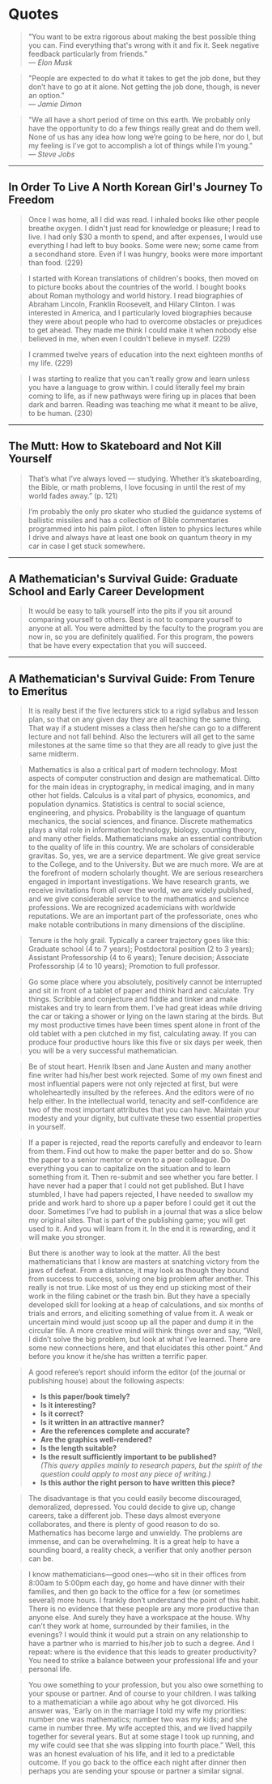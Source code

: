 # Quotes

> "You want to be extra rigorous about making the best possible thing you can. Find everything that's wrong with it and fix it. Seek negative feedback particularly from friends."  
> — *Elon Musk*

> "People are expected to do what it takes to get the job done, but they don’t have to go at it alone. Not getting the job done, though, is never an option."  
> — *Jamie Dimon*

> "We all have a short period of time on this earth. We probably only have the opportunity to do a few things really great and do them well. None of us has any idea how long we’re going to be here, nor do I, but my feeling is I’ve got to accomplish a lot of things while I’m young."  
> — *Steve Jobs*


-------------------------------------------------------------------------------- 
In Order To Live A North Korean Girl's Journey To Freedom 
-------------------------------------------------------------------------------- 
> Once I was home, all I did was read. I inhaled books like other people 
breathe oxygen. I didn't just read for knowledge or pleasure; I read to live.
I had only $30 a month to spend, and after expenses, I would use everything 
I had left to buy books. Some were new; some came from a secondhand store. 
Even if I was hungry, books were more important than food. (229)

> I started with Korean translations of children's books, then moved on to 
picture books about the countries of the world. I bought books about 
Roman mythology and world history. I read biographies of Abraham Lincoln, 
Franklin Roosevelt, and Hilary Clinton. I was interested in America, 
and I particularly loved biographies because they were about people 
who had to overcome obstacles or prejudices to get ahead. They made me 
think I could make it when nobody else believed in me, when even 
I couldn't believe in myself. (229)

> I crammed twelve years of education into the next eighteen months of my life. (229)

> I was starting to realize that you can't really grow and learn unless you have 
a language to grow within. I could literally feel my brain coming to life, as if 
new pathways were firing up in places that been dark and barren. Reading was 
teaching me what it meant to be alive, to be human. (230)

-------------------------------------------------------------------------------- 
The Mutt: How to Skateboard and Not Kill Yourself
-------------------------------------------------------------------------------- 
> That’s what I’ve always loved — studying. Whether it’s skateboarding, the Bible, or math problems, I love focusing in until the rest of my world fades away.” (p. 121)

> I’m probably the only pro skater who studied the guidance systems of ballistic missiles and has a collection of Bible commentaries programmed into his palm pilot. I often listen to physics lectures while I drive and always have at least one book on quantum theory in my car in case I get stuck somewhere. 

-------------------------------------------------------------------------------- 
A Mathematician's Survival Guide: Graduate School and Early Career Development
-------------------------------------------------------------------------------- 
> It would be easy to talk yourself into the pits if you sit around comparing yourself to others. 
Best is not to compare yourself to anyone at all. 
You were admitted by the faculty to the program you are now in, 
so you are definitely qualified. For this program, 
the powers that be have every expectation that you will succeed.

-------------------------------------------------------------------------------- 
A Mathematician's Survival Guide: From Tenure to Emeritus
-------------------------------------------------------------------------------- 
> It is really best if the five lecturers stick to a rigid syllabus and lesson plan, so that on any given day they are all teaching the same thing. That way if a student misses a class then he/she can go to a different lecture and not fall behind. Also the lecturers will all get to the same milestones at the same time so that they are all ready to give just the same midterm.

> Mathematics is also a critical part of modern technology. Most aspects of computer construction and design are mathematical. Ditto for the main ideas in cryptography, in medical imaging, and in many other hot fields. Calculus is a vital part of physics, economics, and population dynamics. Statistics is central to social science, engineering, and physics. Probability is the language of quantum mechanics, the social sciences, and finance. Discrete mathematics plays a vital role in information technology, biology, counting theory, and many other fields. Mathematicians make an essential contribution to the quality of life in this country. We are scholars of considerable gravitas.
So, yes, we are a service department. We give great service to the College, and to the University. But we are much more. We are at the forefront of modern scholarly thought. We are serious researchers engaged in important investigations. We have research grants, we receive invitations from all over the world, we are widely published, and we give considerable service to the mathematics and science professions. We are recognized academicians with worldwide reputations. We are an important part of the professoriate, ones who make notable contributions in many dimensions of the discipline.

> Tenure is the holy grail. Typically a career trajectory goes like this: Graduate school (4 to 7 years); Postdoctoral position (2 to 3 years); Assistant Professorship (4 to 6 years); Tenure decision; Associate Professorship (4 to 10 years); Promotion to full professor.

> Go some place where you absolutely, positively cannot be interrupted and sit in front of a tablet of paper and think hard and calculate. Try things. Scribble and conjecture and fiddle and tinker and make mistakes and try to learn from them. I’ve had great ideas while driving the car or taking a shower or lying on the lawn staring at the birds. But my most productive times have been times spent alone in front of the old tablet with a pen clutched in my fist, calculating away. If you can produce four productive hours like this five or six days per week, then you will be a very successful mathematician.

> Be of stout heart. Henrik Ibsen and Jane Austen and many another fine writer had his/her best work rejected. Some of my own finest and most influential papers were not only rejected at first, but were wholeheartedly insulted by the referees. And the editors were of no help either. In the intellectual world, tenacity and self-confidence are two of the most important attributes that you can have. Maintain your modesty and your dignity, but cultivate these two essential properties in yourself.

> If a paper is rejected, read the reports carefully and endeavor to learn from them. Find out how to make the paper better and do so. Show the paper to a senior mentor or even to a peer colleague. Do everything you can to capitalize on the situation and to learn something from it. Then re-submit and see whether you fare better. I have never had a paper that I could not get published. But I have stumbled, I have had papers rejected, I have needed to swallow my pride and work hard to shore up a paper before I could get it out the door. Sometimes I’ve had to publish in a journal that was a slice below my original sites. That is part of the publishing game; you will get used to it. And you will learn from it. In the end it is rewarding, and it will make you stronger.

> But there is another way to look at the matter. All the best mathematicians that I know are masters at snatching victory from the jaws of defeat. From a distance, it may look as though they bound from success to success, solving one big problem after another. This really is not true. Like most of us they end up sticking most of their work in the filing cabinet or the trash bin. But they have a specially developed skill for looking at a heap of calculations, and six months of trials and errors, and eliciting something of value from it. A weak or uncertain mind would just scoop up all the paper and dump it in the circular file. A more creative mind will think things over and say, “Well, I didn’t solve the big problem, but look at what I’ve learned. There are some new connections here, and that elucidates this other point.” And before you know it he/she has written a terrific paper.

> A good referee’s report should inform the editor (of the journal or publishing house) about the following aspects:
> - **Is this paper/book timely?**
> - **Is it interesting?**
> - **Is it correct?**
> - **Is it written in an attractive manner?**
> - **Are the references complete and accurate?**
> - **Are the graphics well-rendered?**
> - **Is the length suitable?**
> - **Is the result sufficiently important to be published?**  
  *(This query applies mainly to research papers, but the spirit of the question could apply to most any piece of writing.)*
> - **Is this author the right person to have written this piece?**


> The disadvantage is that you could easily become discouraged, demoralized, depressed. You could decide to give up, change careers, take a different job. These days almost everyone collaborates, and there is plenty of good reason to do so. Mathematics has become large and unwieldy. The problems are immense, and can be overwhelming. It is a great help to have a sounding board, a reality check, a verifier that only another person can be.

> I know mathematicians—good ones—who sit in their offices from 8:00am to 5:00pm each day, go home and have dinner with their families, and then go back to the office for a few (or sometimes several) more hours. I frankly don’t understand the point of this habit. There is no evidence that these people are any more productive than anyone else. And surely they have a workspace at the house. Why can’t they work at home, surrounded by their families, in the evenings? I would think it would put a strain on any relationship to have a partner who is married to his/her job to such a degree. And I repeat: where is the evidence that this leads to greater productivity?
You need to strike a balance between your professional life and your personal life.

> You owe something to your profession, but you also owe something to your spouse or partner. And of course to your children. I was talking to a mathematician a while ago about why he got divorced. His answer was, 'Early on in the marriage I told my wife my priorities: number one was mathematics; number two was my kids; and she came in number three. My wife accepted this, and we lived happily together for several years. But at some stage I took up running, and my wife could see that she was slipping into fourth place.” Well, this was an honest evaluation of his life, and it led to a predictable outcome. If you go back to the office each night after dinner then perhaps you are sending your spouse or partner a similar signal.
